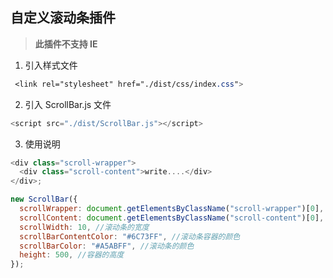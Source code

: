 ## 自定义滚动条插件

> **此插件不支持 IE**

1. 引入样式文件

```css
 <link rel="stylesheet" href="./dist/css/index.css">
```

2. 引入 ScrollBar.js 文件

```js
<script src="./dist/ScrollBar.js"></script>
```

3. 使用说明

```js
<div class="scroll-wrapper">
  <div class="scroll-content">write....</div>
</div>;

new ScrollBar({
  scrollWrapper: document.getElementsByClassName("scroll-wrapper")[0], //外部容器
  scrollContent: document.getElementsByClassName("scroll-content")[0], //包裹数据的容器
  scrollWidth: 10, //滚动条的宽度
  scrollBarContentColor: "#6C73FF", //滚动条容器的颜色
  scrollBarColor: "#A5ABFF", //滚动条的颜色
  height: 500, //容器的高度
});
```
